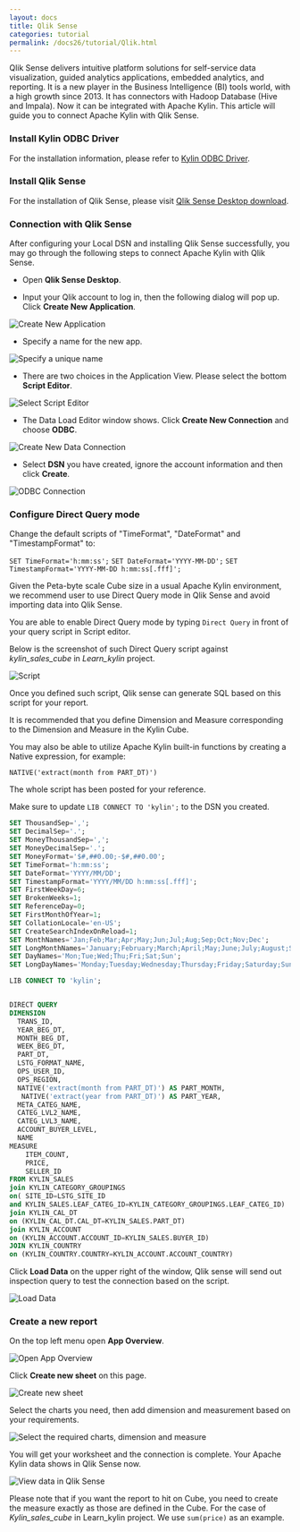 ```yaml
---
layout: docs
title: Qlik Sense
categories: tutorial
permalink: /docs26/tutorial/Qlik.html
---
```


Qlik Sense delivers intuitive platform solutions for self-service data visualization, guided analytics applications, embedded analytics, and reporting. It is a new player in the Business Intelligence (BI) tools world, with a high growth since 2013. It has connectors with Hadoop Database (Hive and Impala). Now it can be integrated with Apache Kylin. This article will guide you to connect Apache Kylin with Qlik Sense.  

### Install Kylin ODBC Driver

For the installation information, please refer to [Kylin ODBC Driver](http://kylin.apache.org/docs/tutorial/odbc.html).

### Install Qlik Sense

For the installation of Qlik Sense, please visit [Qlik Sense Desktop download](https://www.qlik.com/us/try-or-buy/download-qlik-sense).

### Connection with Qlik Sense

After configuring your Local DSN and installing Qlik Sense successfully, you may go through the following steps to connect Apache Kylin with Qlik Sense.

- Open **Qlik Sense Desktop**.



- Input your Qlik account to log in, then the following dialog will pop up. Click **Create New Application**.

![Create New Application](../../images/tutorial/2.1/Qlik/welcome_to_qlik_desktop.png)

- Specify a name for the new app. 


![Specify a unique name](../../images/tutorial/2.1/Qlik/create_new_application.png)

- There are two choices in the Application View. Please select the bottom **Script Editor**.


![Select Script Editor](../../images/tutorial/2.1/Qlik/script_editor.png)

- The Data Load Editor window shows. Click **Create New Connection** and choose **ODBC**.


![Create New Data Connection](../../images/tutorial/2.1/Qlik/create_data_connection.png)

- Select **DSN** you have created, ignore the account information and then click **Create**. 


![ODBC Connection](../../images/tutorial/2.1/Qlik/odbc_connection.png)

### Configure Direct Query mode
Change the default scripts of "TimeFormat", "DateFormat" and "TimestampFormat" to:

`SET TimeFormat='h:mm:ss';`
`SET DateFormat='YYYY-MM-DD';`
`SET TimestampFormat='YYYY-MM-DD h:mm:ss[.fff]';`


Given the Peta-byte scale Cube size in a usual Apache Kylin environment, we recommend user to use Direct Query mode in Qlik Sense and avoid importing data into Qlik Sense.

You are able to enable Direct Query mode by typing `Direct Query` in front of your query script in Script editor.

Below is the screenshot of such Direct Query script against *kylin_sales_cube* in *Learn_kylin* project. 

![Script](../../images/tutorial/2.1/Qlik/script_run_result.png)

Once you defined such script, Qlik sense can generate SQL based on this script for your report.

It is recommended that you define Dimension and Measure corresponding to the Dimension and Measure in the Kylin Cube.  

You may also be able to utilize Apache Kylin built-in functions by creating a Native expression, for example: 

`NATIVE('extract(month from PART_DT)') ` 

The whole script has been posted for your reference. 

Make sure to update `LIB CONNECT TO 'kylin';` to the DSN you created. 

```SQL
SET ThousandSep=',';
SET DecimalSep='.';
SET MoneyThousandSep=',';
SET MoneyDecimalSep='.';
SET MoneyFormat='$#,##0.00;-$#,##0.00';
SET TimeFormat='h:mm:ss';
SET DateFormat='YYYY/MM/DD';
SET TimestampFormat='YYYY/MM/DD h:mm:ss[.fff]';
SET FirstWeekDay=6;
SET BrokenWeeks=1;
SET ReferenceDay=0;
SET FirstMonthOfYear=1;
SET CollationLocale='en-US';
SET CreateSearchIndexOnReload=1;
SET MonthNames='Jan;Feb;Mar;Apr;May;Jun;Jul;Aug;Sep;Oct;Nov;Dec';
SET LongMonthNames='January;February;March;April;May;June;July;August;September;October;November;December';
SET DayNames='Mon;Tue;Wed;Thu;Fri;Sat;Sun';
SET LongDayNames='Monday;Tuesday;Wednesday;Thursday;Friday;Saturday;Sunday';

LIB CONNECT TO 'kylin';


DIRECT QUERY
DIMENSION 
  TRANS_ID,
  YEAR_BEG_DT,
  MONTH_BEG_DT,
  WEEK_BEG_DT,
  PART_DT,
  LSTG_FORMAT_NAME,
  OPS_USER_ID,
  OPS_REGION,
  NATIVE('extract(month from PART_DT)') AS PART_MONTH,
   NATIVE('extract(year from PART_DT)') AS PART_YEAR,
  META_CATEG_NAME,
  CATEG_LVL2_NAME,
  CATEG_LVL3_NAME,
  ACCOUNT_BUYER_LEVEL,
  NAME
MEASURE
	ITEM_COUNT,
    PRICE,
    SELLER_ID
FROM KYLIN_SALES 
join KYLIN_CATEGORY_GROUPINGS  
on( SITE_ID=LSTG_SITE_ID 
and KYLIN_SALES.LEAF_CATEG_ID=KYLIN_CATEGORY_GROUPINGS.LEAF_CATEG_ID)
join KYLIN_CAL_DT
on (KYLIN_CAL_DT.CAL_DT=KYLIN_SALES.PART_DT)
join KYLIN_ACCOUNT 
on (KYLIN_ACCOUNT.ACCOUNT_ID=KYLIN_SALES.BUYER_ID)
JOIN KYLIN_COUNTRY
on (KYLIN_COUNTRY.COUNTRY=KYLIN_ACCOUNT.ACCOUNT_COUNTRY)
```

Click **Load Data** on the upper right of the window, Qlik sense will send out inspection query to test the connection based on the script.

![Load Data](../../images/tutorial/2.1/Qlik/load_data.png)

### Create a new report

On the top left menu open **App Overview**.

![Open App Overview](../../images/tutorial/2.1/Qlik/go_to_app_overview.png)

 Click **Create new sheet** on this page.

![Create new sheet](../../images/tutorial/2.1/Qlik/create_new_report.png)

Select the charts you need, then add dimension and measurement based on your requirements. 

![Select the required charts, dimension and measure](../../images/tutorial/2.1/Qlik/add_dimension.png)

You will get your worksheet and the connection is complete. Your Apache Kylin data shows in Qlik Sense now.

![View data in Qlik Sense](../../images/tutorial/2.1/Qlik/report.png)

Please note that if you want the report to hit on Cube, you need to create the measure exactly as those are defined in the Cube. For the case of *Kylin_sales_cube* in Learn_kylin project. We use `sum(price)` as an example. 

